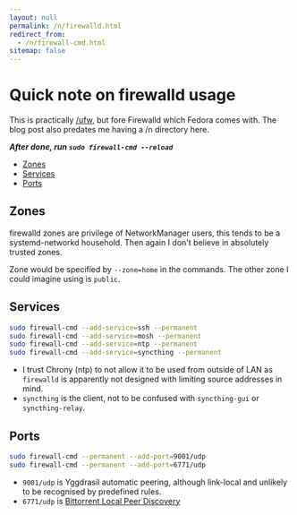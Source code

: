```yaml
---
layout: null
permalink: /n/firewalld.html
redirect_from:
  - /n/firewall-cmd.html
sitemap: false
---
```


# Quick note on firewalld usage

This is practically [/ufw](/ufw), but fore Firewalld which Fedora comes with.
The blog post also predates me having a /n directory here.

**_After done, run `sudo firewall-cmd --reload`_**

<!-- editorconfig-checker-disable -->
<!-- prettier-ignore-start -->

<!-- START doctoc generated TOC please keep comment here to allow auto update -->
<!-- DON'T EDIT THIS SECTION, INSTEAD RE-RUN doctoc TO UPDATE -->

- [Zones](#zones)
- [Services](#services)
- [Ports](#ports)

<!-- END doctoc generated TOC please keep comment here to allow auto update -->

<!-- prettier-ignore-end -->
<!-- editorconfig-checker-enable -->

## Zones

firewalld zones are privilege of NetworkManager users, this tends to be
a systemd-networkd household. Then again I don't believe in absolutely trusted
zones.

Zone would be specified by `--zone=home` in the commands. The other zone I
could imagine using is `public`.

## Services

```bash
sudo firewall-cmd --add-service=ssh --permanent
sudo firewall-cmd --add-service=mosh --permanent
sudo firewall-cmd --add-service=ntp --permanent
sudo firewall-cmd --add-service=syncthing --permanent
```

- I trust Chrony (ntp) to not allow it to be used from outside of LAN
  as `firewalld` is apparently not designed with limiting source
  addresses in mind.
- `syncthing` is the client, not to be confused with `syncthing-gui`
  or `syncthing-relay`.

## Ports

```bash
sudo firewall-cmd --permanent --add-port=9001/udp
sudo firewall-cmd --permanent --add-port=6771/udp
```

- `9001/udp` is Yggdrasil automatic peering, although link-local and
  unlikely to be recognised by predefined rules.
- `6771/udp` is [Bittorrent Local Peer Discovery](http://bittorrent.org/beps/bep_0014.html)
